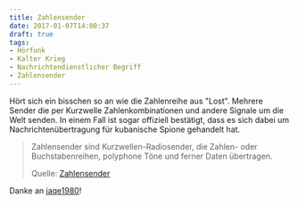 ```yaml
---
title: Zahlensender
date: 2017-01-07T14:00:37
draft: true
tags:
- Hörfunk
- Kalter Krieg
- Nachrichtendienstlicher Begriff
- Zahlensender
---
```


Hört sich ein bisschen so an wie die Zahlenreihe aus "Lost". Mehrere Sender
die per Kurzwelle Zahlenkombinationen und andere Signale um die Welt
senden. In einem Fall ist sogar offiziell bestätigt, dass es sich dabei um
Nachrichtenübertragung für kubanische Spione gehandelt hat.


> Zahlensender sind Kurzwellen-Radiosender, die Zahlen- oder
> Buchstabenreihen, polyphone Töne und ferner Daten übertragen.
>
> Quelle: [Zahlensender](https://de.wikipedia.org/wiki/Zahlensender)

Danke an [jaqe1980](https://twitter.com/jaqe1980)!

